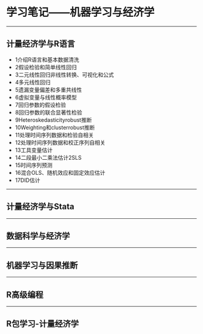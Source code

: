 # 学习笔记——机器学习与经济学

---
## 计量经济学与R语言

- 1介绍R语言和基本数据清洗              
- 2假设检验和简单线性回归               
- 3二元线性回归非线性转换、可视化和公式 
- 4多元线性回归                         
- 5遗漏变量偏差和多重共线性             
- 6虚拟变量与线性概率模型               
- 7回归参数的假设检验                   
- 8回归参数的联合显著性检验             
- 9Heteroskedasticityrobust推断     
- 10Weighting和clusterrobust推断        
- 11处理时间序列数据和检验自相关        
- 12处理时间序列数据和校正序列自相关    
- 13工具变量估计                        
- 14二段最小二乘法估计2SLS              
- 15时间序列预测                        
- 16混合OLS、随机效应和固定效应估计     
- 17DID估计                             

---
## 计量经济学与Stata

---
## 数据科学与经济学

---
## 机器学习与因果推断

---
## R高级编程

---
## R包学习-计量经济学
